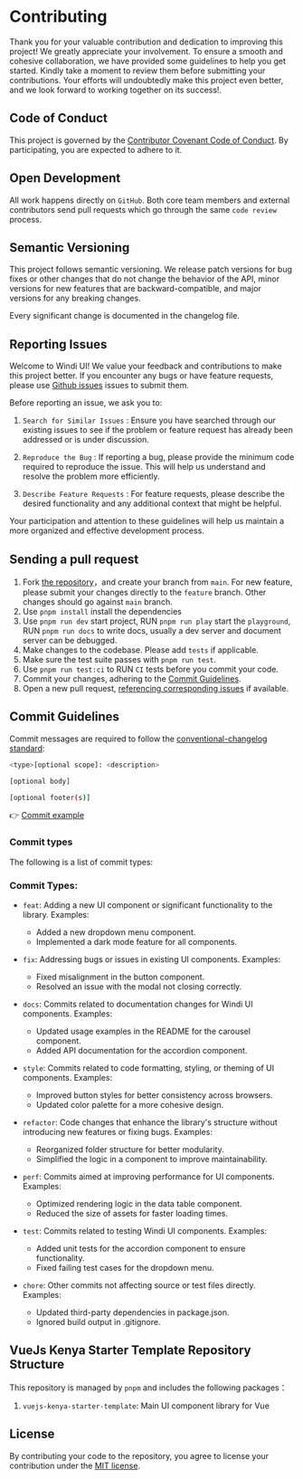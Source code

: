 # Contributing

Thank you for your valuable contribution and dedication to improving this project! We greatly appreciate your involvement. To ensure a smooth and cohesive collaboration, we have provided some guidelines to help you get started. Kindly take a moment to review them before submitting your contributions. Your efforts will undoubtedly make this project even better, and we look forward to working together on its success!.

## Code of Conduct

This project is governed by the [Contributor Covenant Code of Conduct](./CODE_OF_CONDUCT.md). By participating, you are expected to adhere to it.

## Open Development

All work happens directly on `GitHub`. Both core team members and external contributors send pull requests which go through the same `code review` process.

## Semantic Versioning

This project follows semantic versioning. We release patch versions for bug fixes or other changes that do not change the behavior of the API, minor versions for new features that are backward-compatible, and major versions for any breaking changes.

Every significant change is documented in the changelog file.

## Reporting Issues

Welcome to Windi UI! We value your feedback and contributions to make this project better. If you encounter any bugs or have feature requests, please use [Github issues](https://github.com/Vuejs-Kenya/VueJs-Kenya-Starter-Template/issues) issues to submit them.

Before reporting an issue, we ask you to:

1. `Search for Similar Issues` : Ensure you have searched through our existing issues to see if the problem or feature request has already been addressed or is under discussion.

2. `Reproduce the Bug` : If reporting a bug, please provide the minimum code required to reproduce the issue. This will help us understand and resolve the problem more efficiently.

3. `Describe Feature Requests` : For feature requests, please describe the desired functionality and any additional context that might be helpful.

Your participation and attention to these guidelines will help us maintain a more organized and effective development process.

## Sending a pull request

1. Fork [the repository](https://github.com/Vuejs-Kenya/VueJs-Kenya-Starter-Template)，and create your branch from `main`. For new feature, please submit your changes directly to the `feature` branch. Other changes should go against `main` branch.
2. Use `pnpm install` install the dependencies
3. Use `pnpm run dev` start project, RUN `pnpm run play` start the `playground`, RUN `pnpm run docs` to write docs, usually a dev server and document server can be debugged.
4. Make changes to the codebase. Please add `tests` if applicable.
5. Make sure the test suite passes with `pnpm run test`.
6. Use `pnpm run test:ci` to RUN `CI` tests before you commit your code.
8. Commit your changes, adhering to the [Commit Guidelines](#commit-guidelines).
9. Open a new pull request, [referencing corresponding issues](https://docs.github.com/en/issues/tracking-your-work-with-issues/linking-a-pull-request-to-an-issue#linking-a-pull-request-to-an-issue-using-a-keyword) if available.

## Commit Guidelines

Commit messages are required to follow the [conventional-changelog standard](https://www.conventionalcommits.org/en/v1.0.0/):

```bash
<type>[optional scope]: <description>

[optional body]

[optional footer(s)]
```

👉 [Commit example](https://github.com/unocss/unocss/releases/tag/v0.39.0)

### Commit types

The following is a list of commit types:

### Commit Types:

- `feat`: Adding a new UI component or significant functionality to the library. Examples:
  - Added a new dropdown menu component.
  - Implemented a dark mode feature for all components.

- `fix`: Addressing bugs or issues in existing UI components. Examples:
  - Fixed misalignment in the button component.
  - Resolved an issue with the modal not closing correctly.

- `docs`: Commits related to documentation changes for Windi UI components. Examples:
  - Updated usage examples in the README for the carousel component.
  - Added API documentation for the accordion component.

- `style`: Commits related to code formatting, styling, or theming of UI components. Examples:
  - Improved button styles for better consistency across browsers.
  - Updated color palette for a more cohesive design.

- `refactor`: Code changes that enhance the library's structure without introducing new features or fixing bugs. Examples:
  - Reorganized folder structure for better modularity.
  - Simplified the logic in a component to improve maintainability.

- `perf`: Commits aimed at improving performance for UI components. Examples:
  - Optimized rendering logic in the data table component.
  - Reduced the size of assets for faster loading times.

- `test`: Commits related to testing Windi UI components. Examples:
  - Added unit tests for the accordion component to ensure functionality.
  - Fixed failing test cases for the dropdown menu.

- `chore`: Other commits not affecting source or test files directly. Examples:
  - Updated third-party dependencies in package.json.
  - Ignored build output in .gitignore.


## VueJs Kenya Starter Template Repository Structure

This repository is managed by `pnpm` and includes the following packages：

1. `vuejs-kenya-starter-template`: Main UI component library for Vue

## License

By contributing your code to the repository, you agree to license your contribution under the [MIT license](./LICENSE).